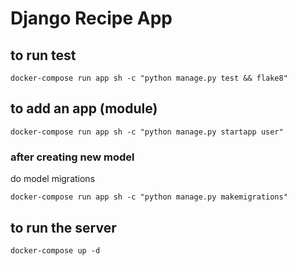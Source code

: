 # Django Recipe App

## to run test

```
docker-compose run app sh -c "python manage.py test && flake8"
```

## to add an app (module)

```
docker-compose run app sh -c "python manage.py startapp user"
```

### after creating new model

do model migrations

```
docker-compose run app sh -c "python manage.py makemigrations"
```

## to run the server

```
docker-compose up -d
```
